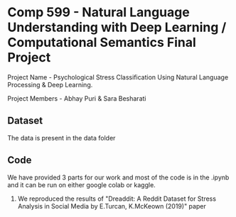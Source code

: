 # Comp 599 - Natural Language Understanding with Deep Learning / Computational Semantics Final Project
Project Name - Psychological Stress Classification Using Natural Language Processing & Deep Learning.

Project Members - Abhay Puri & Sara Besharati

## Dataset
The data is present in the data folder 

## Code 
We have provided 3 parts for our work and most of the code is in the .ipynb and it can be run on either google colab or kaggle.

1. We reproduced the results of "Dreaddit: A Reddit Dataset for Stress Analysis in Social Media by E.Turcan, K.McKeown (2019)" paper 
